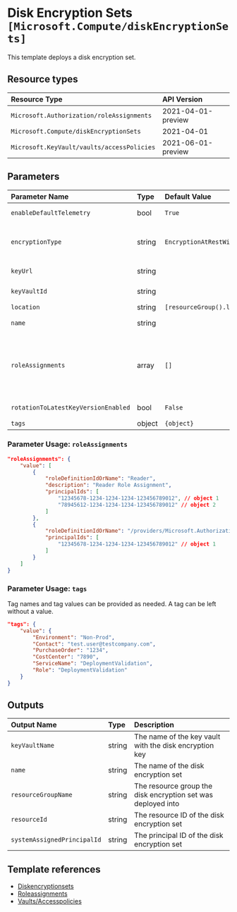 # Disk Encryption Sets `[Microsoft.Compute/diskEncryptionSets]`

This template deploys a disk encryption set.

## Resource types

| Resource Type | API Version |
| :-- | :-- |
| `Microsoft.Authorization/roleAssignments` | 2021-04-01-preview |
| `Microsoft.Compute/diskEncryptionSets` | 2021-04-01 |
| `Microsoft.KeyVault/vaults/accessPolicies` | 2021-06-01-preview |

## Parameters

| Parameter Name | Type | Default Value | Possible Values | Description |
| :-- | :-- | :-- | :-- | :-- |
| `enableDefaultTelemetry` | bool | `True` |  | Optional. Enable telemetry via the Customer Usage Attribution ID (GUID). |
| `encryptionType` | string | `EncryptionAtRestWithPlatformAndCustomerKeys` | `[EncryptionAtRestWithCustomerKey, EncryptionAtRestWithPlatformAndCustomerKeys]` | Optional. The type of key used to encrypt the data of the disk. For security reasons, it is recommended to set encryptionType to EncryptionAtRestWithPlatformAndCustomerKeys |
| `keyUrl` | string |  |  | Required. Key URL (with version) pointing to a key or secret in KeyVault. |
| `keyVaultId` | string |  |  | Required. Resource ID of the KeyVault containing the key or secret. |
| `location` | string | `[resourceGroup().location]` |  | Optional. Resource location. |
| `name` | string |  |  | Required. The name of the disk encryption set that is being created. |
| `roleAssignments` | array | `[]` |  | Optional. Array of role assignment objects that contain the 'roleDefinitionIdOrName' and 'principalId' to define RBAC role assignments on this resource. In the roleDefinitionIdOrName attribute, you can provide either the display name of the role definition, or its fully qualified ID in the following format: '/providers/Microsoft.Authorization/roleDefinitions/c2f4ef07-c644-48eb-af81-4b1b4947fb11' |
| `rotationToLatestKeyVersionEnabled` | bool | `False` |  | Optional. Set this flag to true to enable auto-updating of this disk encryption set to the latest key version. |
| `tags` | object | `{object}` |  | Optional. Tags of the disk encryption resource. |

### Parameter Usage: `roleAssignments`

```json
"roleAssignments": {
    "value": [
        {
            "roleDefinitionIdOrName": "Reader",
            "description": "Reader Role Assignment",
            "principalIds": [
                "12345678-1234-1234-1234-123456789012", // object 1
                "78945612-1234-1234-1234-123456789012" // object 2
            ]
        },
        {
            "roleDefinitionIdOrName": "/providers/Microsoft.Authorization/roleDefinitions/c2f4ef07-c644-48eb-af81-4b1b4947fb11",
            "principalIds": [
                "12345678-1234-1234-1234-123456789012" // object 1
            ]
        }
    ]
}
```

### Parameter Usage: `tags`

Tag names and tag values can be provided as needed. A tag can be left without a value.

```json
"tags": {
    "value": {
        "Environment": "Non-Prod",
        "Contact": "test.user@testcompany.com",
        "PurchaseOrder": "1234",
        "CostCenter": "7890",
        "ServiceName": "DeploymentValidation",
        "Role": "DeploymentValidation"
    }
}
```

## Outputs

| Output Name | Type | Description |
| :-- | :-- | :-- |
| `keyVaultName` | string | The name of the key vault with the disk encryption key |
| `name` | string | The name of the disk encryption set |
| `resourceGroupName` | string | The resource group the disk encryption set was deployed into |
| `resourceId` | string | The resource ID of the disk encryption set |
| `systemAssignedPrincipalId` | string | The principal ID of the disk encryption set |

## Template references

- [Diskencryptionsets](https://docs.microsoft.com/en-us/azure/templates/Microsoft.Compute/2021-04-01/diskEncryptionSets)
- [Roleassignments](https://docs.microsoft.com/en-us/azure/templates/Microsoft.Authorization/roleAssignments)
- [Vaults/Accesspolicies](https://docs.microsoft.com/en-us/azure/templates/Microsoft.KeyVault/2021-06-01-preview/vaults/accessPolicies)
